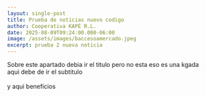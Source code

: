 ```yaml
---
layout: single-post
title: Prueba de noticias nuevo codigo
author: Cooperativa KAPÉ R.L.
date: 2025-08-09T09:24:00.000-06:00
image: /assets/images/baccesoamercado.jpeg
excerpt: prueba 2 nueva noticia
---
```

Sobre este apartado debia ir el titulo pero no esta eso es una kgada\
aqui debe de ir el subtitulo\
\
y aqui beneficios
